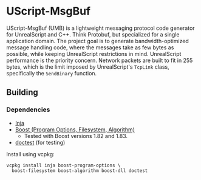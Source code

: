 # UScript-MsgBuf

UScript-MsgBuf (UMB) is a lightweight messaging protocol code generator
for UnrealScript and C++. Think Protobuf, but specialized for a single
application domain. The project goal is to generate bandwidth-optimized
message handling code, where the messages take as few bytes as possible,
while keeping UnrealScript restrictions in mind. UnrealScript performance
is the priority concern. Network packets are built to fit in 255 bytes,
which is the limit imposed by UnrealScript's `TcpLink` class, specifically
the `SendBinary` function.

## Building

### Dependencies

- [Inja](https://github.com/pantor/inja)
- [Boost (Program Options, Filesystem, Algorithm)](https://www.boost.org/)
    - Tested with Boost versions 1.82 and 1.83.
- [doctest](https://github.com/doctest/doctest) (for testing)

Install using vcpkg:

```shell
vcpkg install inja boost-program-options \
  boost-filesystem boost-algorithm boost-dll doctest
```
